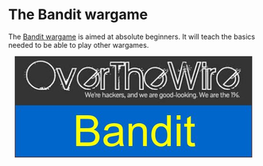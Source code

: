 # The Bandit wargame

The [Bandit wargame](https://overthewire.org/wargames/bandit) is aimed at absolute beginners. It will teach the basics needed to be able to play other wargames.

<p align="center">
  <img src="https://github.com/Reda-BELHAJ/OverTheWire/blob/main/Bandit/overthewire_poster.jpg" />
</p>
